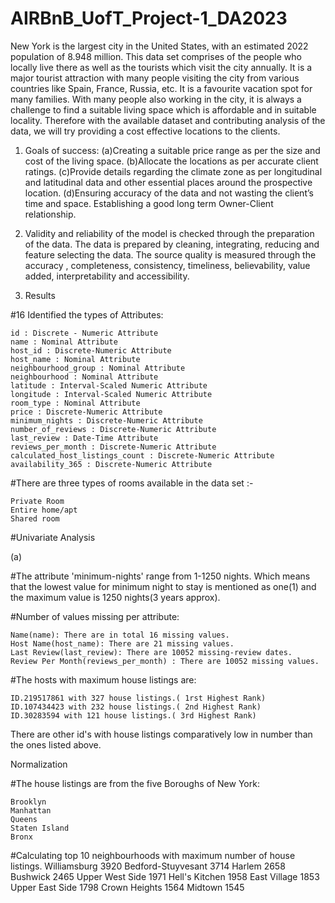 # AIRBnB_UofT_Project-1_DA2023

New York is the largest city in the United States, with an estimated 2022 population of 8.948 million. This data set comprises of the people who locally live there as well as the tourists which visit the city annually. It is a major tourist attraction with many people visiting the city from various countries like Spain, France, Russia, etc. It is a favourite vacation spot for many families. With many people also working in the city, it is always a challenge to find a suitable living space which is affordable and in suitable locality. Therefore with the available dataset and contributing analysis of the data, we will try providing a cost effective locations to the clients.

1. Goals of success:
   (a)Creating a suitable price range as per the size and cost of the living space.
   (b)Allocate the locations as per accurate client ratings.
   (c)Provide details regarding the climate zone as per longitudinal and latitudinal data and other essential places around the prospective location.
   (d)Ensuring accuracy of the data and not wasting the client’s time and space.
    Establishing a good long term Owner-Client relationship.

2. Validity and reliability of the model is checked through the preparation of the data. The data is prepared by cleaning, integrating, reducing and feature selecting the data. The source quality is measured through the accuracy , completeness, consistency, timeliness, believability, value added, interpretability and accessibility.

3. Results

#16 Identified the types of Attributes:

    id : Discrete - Numeric Attribute
    name : Nominal Attribute
    host_id : Discrete-Numeric Attribute
    host_name : Nominal Attribute
    neighbourhood_group : Nominal Attribute
    neighbourhood : Nominal Attribute
    latitude : Interval-Scaled Numeric Attribute
    longitude : Interval-Scaled Numeric Attribute
    room_type : Nominal Attribute
    price : Discrete-Numeric Attribute
    minimum_nights : Discrete-Numeric Attribute
    number_of_reviews : Discrete-Numeric Attribute
    last_review : Date-Time Attribute
    reviews_per_month : Discrete-Numeric Attribute
    calculated_host_listings_count : Discrete-Numeric Attribute
    availability_365 : Discrete-Numeric Attribute
    
#There are three types of rooms available in the data set :-

    Private Room
    Entire home/apt
    Shared room

#Univariate Analysis

(a)

#The attribute 'minimum-nights' range from 1-1250 nights. Which means that the lowest value for minimum night to stay is mentioned as one(1) and the maximum value is 1250 nights(3 years approx).


#Number of values missing per attribute:

    Name(name): There are in total 16 missing values.
    Host Name(host_name): There are 21 missing values.
    Last Review(last_review): There are 10052 missing-review dates.
    Review Per Month(reviews_per_month) : There are 10052 missing values.

#The hosts with maximum house listings are:

    ID.219517861 with 327 house listings.( 1rst Highest Rank)
    ID.107434423 with 232 house listings.( 2nd Highest Rank)
    ID.30283594 with 121 house listings.( 3rd Highest Rank)

There are other id's with house listings comparatively low in number than the ones listed above.


Normalization

#The house listings are from the five Boroughs of New York:

    Brooklyn
    Manhattan
    Queens
    Staten Island
    Bronx



#Calculating top 10 neighbourhoods with maximum number of house listings.
Williamsburg          3920
Bedford-Stuyvesant    3714
Harlem                2658
Bushwick              2465
Upper West Side       1971
Hell's Kitchen        1958
East Village          1853
Upper East Side       1798
Crown Heights         1564
Midtown               1545




